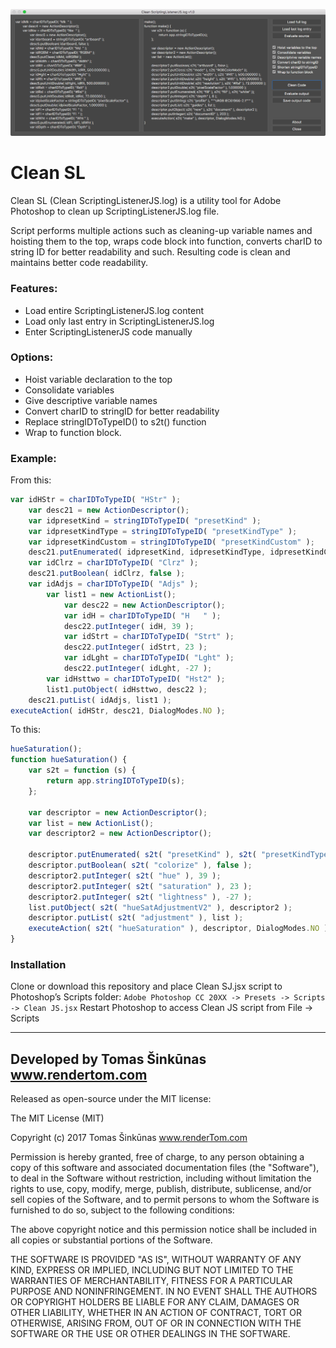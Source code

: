 ![Clean SL](/Clean%20SL.png)

# Clean SL #
Clean SL (Clean ScriptingListenerJS.log) is a utility tool for Adobe Photoshop to clean up ScriptingListenerJS.log file. 

Script performs multiple actions such as cleaning-up variable names and hoisting them to the top, wraps code block into function, converts charID to string ID for better readability and such. Resulting code is clean and maintains better code readability.

### Features: ###
* Load entire ScriptingListenerJS.log content
* Load only last entry in ScriptingListenerJS.log
* Enter ScriptingListenerJS code manually

### Options: ###
* Hoist variable declaration to the top
* Consolidate variables
* Give descriptive variable names
* Convert charID to stringID for better readability
* Replace stringIDToTypeID() to s2t() function
* Wrap to function block.

### Example: ###
From this:
```javascript
var idHStr = charIDToTypeID( "HStr" );
    var desc21 = new ActionDescriptor();
    var idpresetKind = stringIDToTypeID( "presetKind" );
    var idpresetKindType = stringIDToTypeID( "presetKindType" );
    var idpresetKindCustom = stringIDToTypeID( "presetKindCustom" );
    desc21.putEnumerated( idpresetKind, idpresetKindType, idpresetKindCustom );
    var idClrz = charIDToTypeID( "Clrz" );
    desc21.putBoolean( idClrz, false );
    var idAdjs = charIDToTypeID( "Adjs" );
        var list1 = new ActionList();
            var desc22 = new ActionDescriptor();
            var idH = charIDToTypeID( "H   " );
            desc22.putInteger( idH, 39 );
            var idStrt = charIDToTypeID( "Strt" );
            desc22.putInteger( idStrt, 23 );
            var idLght = charIDToTypeID( "Lght" );
            desc22.putInteger( idLght, -27 );
        var idHsttwo = charIDToTypeID( "Hst2" );
        list1.putObject( idHsttwo, desc22 );
    desc21.putList( idAdjs, list1 );
executeAction( idHStr, desc21, DialogModes.NO );
```

To this:
```javascript
hueSaturation();
function hueSaturation() {
    var s2t = function (s) {
        return app.stringIDToTypeID(s);
    };

    var descriptor = new ActionDescriptor();
    var list = new ActionList();
    var descriptor2 = new ActionDescriptor();

    descriptor.putEnumerated( s2t( "presetKind" ), s2t( "presetKindType" ), s2t( "presetKindCustom" ));
    descriptor.putBoolean( s2t( "colorize" ), false );
    descriptor2.putInteger( s2t( "hue" ), 39 );
    descriptor2.putInteger( s2t( "saturation" ), 23 );
    descriptor2.putInteger( s2t( "lightness" ), -27 );
    list.putObject( s2t( "hueSatAdjustmentV2" ), descriptor2 );
    descriptor.putList( s2t( "adjustment" ), list );
    executeAction( s2t( "hueSaturation" ), descriptor, DialogModes.NO );
}
```
### Installation ###
Clone or download this repository and place Clean SJ.jsx script to Photoshop’s Scripts folder:
```Adobe Photoshop CC 20XX -> Presets -> Scripts -> Clean JS.jsx```
Restart Photoshop to access Clean JS script from File -> Scripts

---------
Developed by Tomas Šinkūnas
www.rendertom.com
---------

Released as open-source under the MIT license:

The MIT License (MIT)

Copyright (c) 2017 Tomas Šinkūnas www.renderTom.com

Permission is hereby granted, free of charge, to any person obtaining a copy of this software and associated documentation files (the "Software"), to deal in the Software without restriction, including without limitation the rights to use, copy, modify, merge, publish, distribute, sublicense, and/or sell copies of the Software, and to permit persons to whom the Software is furnished to do so, subject to the following conditions:

The above copyright notice and this permission notice shall be included in all copies or substantial portions of the Software.

THE SOFTWARE IS PROVIDED "AS IS", WITHOUT WARRANTY OF ANY KIND, EXPRESS OR IMPLIED, INCLUDING BUT NOT LIMITED TO THE WARRANTIES OF MERCHANTABILITY, FITNESS FOR A PARTICULAR PURPOSE AND NONINFRINGEMENT. IN NO EVENT SHALL THE AUTHORS OR COPYRIGHT HOLDERS BE LIABLE FOR ANY CLAIM, DAMAGES OR OTHER LIABILITY, WHETHER IN AN ACTION OF CONTRACT, TORT OR OTHERWISE, ARISING FROM, OUT OF OR IN CONNECTION WITH THE SOFTWARE OR THE USE OR OTHER DEALINGS IN THE SOFTWARE.